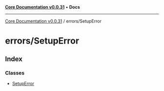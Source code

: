 [**Core Documentation v0.0.31**](../../README.md) • **Docs**

***

[Core Documentation v0.0.31](../../modules.md) / errors/SetupError

# errors/SetupError

## Index

### Classes

- [SetupError](classes/SetupError.md)
